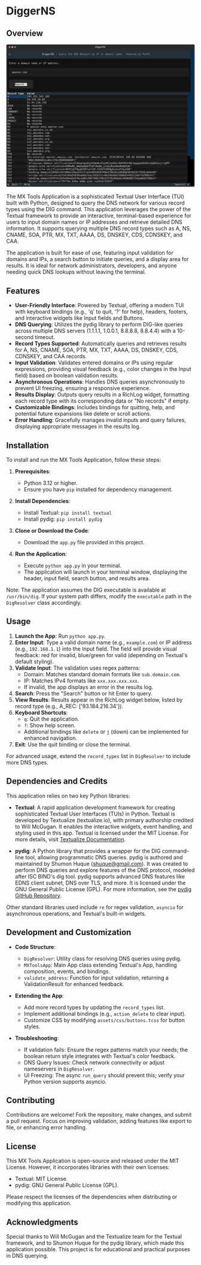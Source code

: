 
# DiggerNS

## Overview

![DiggerNS](https://raw.githubusercontent.com/craigderington/digger-ns/1c655a93521e4b9e8d8455dc9080000029aa8796/assets/images/digger-ns.svg)

The MX Tools Application is a sophisticated Textual User Interface (TUI) built with Python, designed to query the DNS network for various record types using the DIG command. This application leverages the power of the Textual framework to provide an interactive, terminal-based experience for users to input domain names or IP addresses and retrieve detailed DNS information. It supports querying multiple DNS record types such as A, NS, CNAME, SOA, PTR, MX, TXT, AAAA, DS, DNSKEY, CDS, CDNSKEY, and CAA.

The application is built for ease of use, featuring input validation for domains and IPs, a search button to initiate queries, and a display area for results. It is ideal for network administrators, developers, and anyone needing quick DNS lookups without leaving the terminal.

## Features

- **User-Friendly Interface**: Powered by Textual, offering a modern TUI with keyboard bindings (e.g., 'q' to quit, '?' for help), headers, footers, and interactive widgets like Input fields and Buttons.
- **DNS Querying**: Utilizes the pydig library to perform DIG-like queries across multiple DNS servers (1.1.1.1, 1.0.0.1, 8.8.8.8, 8.8.4.4) with a 10-second timeout.
- **Record Types Supported**: Automatically queries and retrieves results for A, NS, CNAME, SOA, PTR, MX, TXT, AAAA, DS, DNSKEY, CDS, CDNSKEY, and CAA records.
- **Input Validation**: Validates entered domains or IPs using regular expressions, providing visual feedback (e.g., color changes in the Input field) based on boolean validation results.
- **Asynchronous Operations**: Handles DNS queries asynchronously to prevent UI freezing, ensuring a responsive experience.
- **Results Display**: Outputs query results in a RichLog widget, formatting each record type with its corresponding data or "No records" if empty.
- **Customizable Bindings**: Includes bindings for quitting, help, and potential future expansions like delete or scroll actions.
- **Error Handling**: Gracefully manages invalid inputs and query failures, displaying appropriate messages in the results log.

## Installation

To install and run the MX Tools Application, follow these steps:

1. **Prerequisites**:
   - Python 3.12 or higher.
   - Ensure you have `pip` installed for dependency management.

2. **Install Dependencies**:
   - Install Textual: `pip install textual`
   - Install pydig: `pip install pydig`

3. **Clone or Download the Code**:
   - Download the `app.py` file provided in this project.

4. **Run the Application**:
   - Execute `python app.py` in your terminal.
   - The application will launch in your terminal window, displaying the header, input field, search button, and results area.

Note: The application assumes the DIG executable is available at `/usr/bin/dig`. If your system path differs, modify the `executable` path in the `DigResolver` class accordingly.

## Usage

1. **Launch the App**: Run `python app.py`.
2. **Enter Input**: Type a valid domain name (e.g., `example.com`) or IP address (e.g., `192.168.1.1`) into the Input field. The field will provide visual feedback: red for invalid, blue/green for valid (depending on Textual's default styling).
3. **Validate Input**: The validation uses regex patterns:
   - Domain: Matches standard domain formats like `sub.domain.com`.
   - IP: Matches IPv4 formats like `xxx.xxx.xxx.xxx`.
   - If invalid, the app displays an error in the results log.
4. **Search**: Press the "Search" button or hit Enter to query.
5. **View Results**: Results appear in the RichLog widget below, listed by record type (e.g., A_REC: ['93.184.216.34']).
6. **Keyboard Shortcuts**:
   - `q`: Quit the application.
   - `?`: Show help screen.
   - Additional bindings like `delete` or `j` (down) can be implemented for enhanced navigation.
7. **Exit**: Use the quit binding or close the terminal.

For advanced usage, extend the `record_types` list in `DigResolver` to include more DNS types.

## Dependencies and Credits

This application relies on two key Python libraries:

- **Textual**: A rapid application development framework for creating sophisticated Textual User Interfaces (TUIs) in Python. Textual is developed by Textualize (textualize.io), with primary authorship credited to Will McGugan. It enables the interactive widgets, event handling, and styling used in this app. Textual is licensed under the MIT License. For more details, visit [Textualize Documentation](https://textual.textualize.io/).
  
- **pydig**: A Python library that provides a wrapper for the DIG command-line tool, allowing programmatic DNS queries. pydig is authored and maintained by Shumon Huque (shuque@gmail.com). It was created to perform DNS queries and explore features of the DNS protocol, modeled after ISC BIND's dig tool. pydig supports advanced DNS features like EDNS client subnet, DNS over TLS, and more. It is licensed under the GNU General Public License (GPL). For more information, see the [pydig GitHub Repository](https://github.com/shuque/pydig).

Other standard libraries used include `re` for regex validation, `asyncio` for asynchronous operations, and Textual's built-in widgets.

## Development and Customization

- **Code Structure**:
  - `DigResolver`: Utility class for resolving DNS queries using pydig.
  - `MXToolsApp`: Main App class extending Textual's App, handling composition, events, and bindings.
  - `validate_address`: Function for input validation, returning a ValidationResult for enhanced feedback.
  
- **Extending the App**:
  - Add more record types by updating the `record_types` list.
  - Implement additional bindings (e.g., `action_delete` to clear input).
  - Customize CSS by modifying `assets/css/buttons.tcss` for button styles.
  
- **Troubleshooting**:
  - If validation fails: Ensure the regex patterns match your needs; the boolean return style integrates with Textual's color feedback.
  - DNS Query Issues: Check network connectivity or adjust nameservers in `DigResolver`.
  - UI Freezing: The async `run_query` should prevent this; verify your Python version supports asyncio.

## Contributing

Contributions are welcome! Fork the repository, make changes, and submit a pull request. Focus on improving validation, adding features like export to file, or enhancing error handling.

## License

This MX Tools Application is open-source and released under the MIT License. However, it incorporates libraries with their own licenses:
- Textual: MIT License.
- pydig: GNU General Public License (GPL).

Please respect the licenses of the dependencies when distributing or modifying this application.

## Acknowledgments

Special thanks to Will McGugan and the Textualize team for the Textual framework, and to Shumon Huque for the pydig library, which made this application possible. This project is for educational and practical purposes in DNS querying.